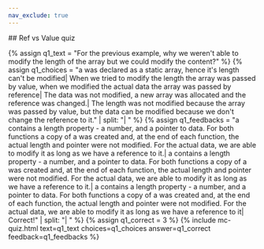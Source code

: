 ```yaml
---
nav_exclude: true
---
```

<link href="https://cdn.jsdelivr.net/npm/bootstrap@5.0.2/dist/css/bootstrap.min.css" rel="stylesheet" integrity="sha384-EVSTQN3/azprG1Anm3QDgpJLIm9Nao0Yz1ztcQTwFspd3yD65VohhpuuCOmLASjC" crossorigin="anonymous">
<script src="https://cdn.jsdelivr.net/npm/bootstrap@5.0.2/dist/js/bootstrap.bundle.min.js" integrity="sha384-MrcW6ZMFYlzcLA8Nl+NtUVF0sA7MsXsP1UyJoMp4YLEuNSfAP+JcXn/tWtIaxVXM" crossorigin="anonymous"></script>
## Ref vs Value quiz

  {% assign q1_text = "For the previous example, why we weren't able to modify the length of the array but we could modify the content?" %}
  {% assign q1_choices = "a was declared as a static array, hence it's length can't be modified| When we tried to modify the length the array was passed by value, when we modified the actual data the array was passed by reference| The data was not modified, a new array was allocated and the reference was changed.| The length was not modified because the array was passed by value, but the data can be modified because we don't change the reference to it." | split: "| " %}
  {% assign q1_feedbacks = "a contains a length property - a number, and a pointer to data. For both functions a copy of a was created and, at the end of each function, the actual length and pointer were not modified. For the actual data, we are able to modify it as long as we have a reference to it.| a contains a length property - a number, and a pointer to data. For both functions a copy of a was created and, at the end of each function, the actual length and pointer were not modified. For the actual data, we are able to modify it as long as we have a reference to it.| a contains a length property - a number, and a pointer to data. For both functions a copy of a was created and, at the end of each function, the actual length and pointer were not modified. For the actual data, we are able to modify it as long as we have a reference to it| Correct!" | split: "| " %}
  {% assign q1_correct = 3 %}
  {% include mc-quiz.html text=q1_text choices=q1_choices answer=q1_correct feedback=q1_feedbacks %}

